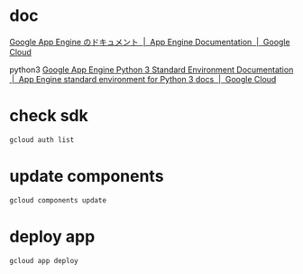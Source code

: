 # doc
[Google App Engine のドキュメント  \|  App Engine Documentation  \|  Google Cloud](https://cloud.google.com/appengine/docs/?hl=ja)

python3
[Google App Engine Python 3 Standard Environment Documentation  \|  App Engine standard environment for Python 3 docs  \|  Google Cloud](https://cloud.google.com/appengine/docs/standard/python3/)

# check sdk
```bash
gcloud auth list
```

# update components
```sh
gcloud components update
```

# deploy app
```sh
gcloud app deploy
```
